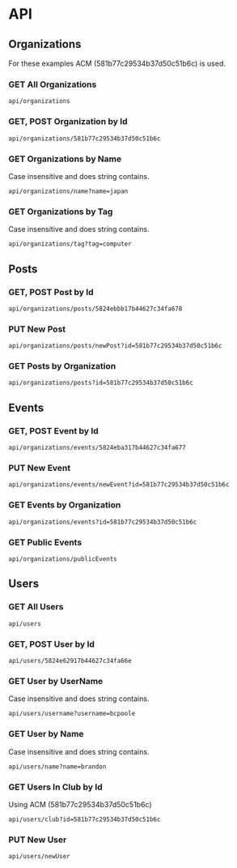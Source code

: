 # API

## Organizations
For these examples ACM (581b77c29534b37d50c51b6c) is used.

### GET All Organizations
    api/organizations

### GET, POST Organization by Id
    api/organizations/581b77c29534b37d50c51b6c

### GET Organizations by Name
Case insensitive and does string contains.

    api/organizations/name?name=japan

### GET Organizations by Tag
Case insensitive and does string contains.

    api/organizations/tag?tag=computer

## Posts

### GET, POST Post by Id
    api/organizations/posts/5824ebbb17b44627c34fa678

### PUT New Post
    api/organizations/posts/newPost?id=581b77c29534b37d50c51b6c

### GET Posts by Organization
    api/organizations/posts?id=581b77c29534b37d50c51b6c

## Events

### GET, POST Event by Id
    api/organizations/events/5824eba317b44627c34fa677

### PUT New Event
    api/organizations/events/newEvent?id=581b77c29534b37d50c51b6c

### GET Events by Organization
    api/organizations/events?id=581b77c29534b37d50c51b6c

### GET Public Events
    api/organizations/publicEvents

## Users

### GET All Users
    api/users

### GET, POST User by Id
    api/users/5824e62917b44627c34fa66e

### GET User by UserName
Case insensitive and does string contains.

    api/users/username?username=bcpoole

### GET User by Name
Case insensitive and does string contains.

    api/users/name?name=brandon

### GET Users In Club by Id
Using ACM (581b77c29534b37d50c51b6c)

    api/users/club?id=581b77c29534b37d50c51b6c

### PUT New User
    api/users/newUser
